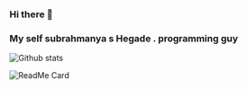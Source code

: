 ### Hi there 👋


### My self subrahmanya s Hegade . programming guy


![Github stats](https://github-readme-stats.vercel.app/api?username=HEGADE)



![ReadMe Card](https://github-readme-stats.vercel.app/api/pin/?username=HEGADE&repo=Myapp)






